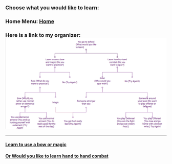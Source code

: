 ### Choose what you would like to learn:
### Home Menu: [Home](README.md)
### Here is a link to my organizer:![Organizer](Organizer.png)
---

#### [Learn to use a bow or magic](bow-or-magic.md)
#### [Or Would you like to learn hand to hand combat](hand-to-hand.md)